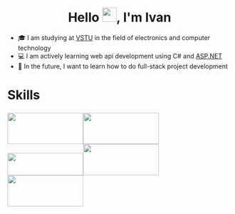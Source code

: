 <h1 align="center">Hello <img src="https://github.com/blackcater/blackcater/raw/main/images/Hi.gif" height="32"/>, I'm Ivan</h1>

* :mortar_board: I am studying at [VSTU](https://www.vstu.ru/) in the field of electronics and computer technology
* :computer: I am actively learning web api development using C# and [ASP.NET](https://dotnet.microsoft.com/en-us/apps/aspnet)
* :black_square_button: In the future, I want to learn how to do full-stack project development

<h1>Skills</h1>
<h3><img src="https://cdn.jsdelivr.net/gh/devicons/devicon/icons/csharp/csharp-plain.svg" width="170" height="70"/><img src="https://cdn.jsdelivr.net/gh/devicons/devicon/icons/dotnetcore/dotnetcore-original.svg" width="170" height="70"/><img src="https://cdn.jsdelivr.net/gh/devicons/devicon/icons/git/git-plain-wordmark.svg" width="170" height="50"/><img src="https://cdn.jsdelivr.net/gh/devicons/devicon/icons/postgresql/postgresql-plain-wordmark.svg" width="170" height="70"/>
<img src="https://cdn.jsdelivr.net/gh/devicons/devicon/icons/vscode/vscode-original-wordmark.svg" width="170" height="70"/>
</h3>


<!--
**Ivan-Kalyvan/Ivan-Kalyvan** is a ✨ _special_ ✨ repository because its `README.md` (this file) appears on your GitHub profile.

Here are some ideas to get you started:

- 🔭 I’m currently working on ...
- 🌱 I’m currently learning ...
- 👯 I’m looking to collaborate on ...
- 🤔 I’m looking for help with ...
- 💬 Ask me about ...
- 📫 How to reach me: ...
- 😄 Pronouns: ...
- ⚡ Fun fact: ...
-->
